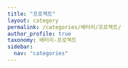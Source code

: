 ```yaml
---
title: "프로젝트"
layout: category
permalink: /categories/배터리/프로젝트/
author_profile: true
taxonomy: 배터리-프로젝트
sidebar:
  nav: "categories"
---
```

